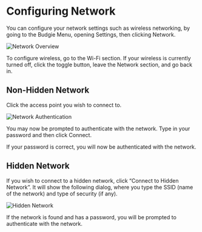# Configuring Network

You can configure your network settings such as wireless networking, by going to the Budgie Menu, opening Settings, then clicking Network.

![Network Overview](imgs/help-center/configuration/configuring-network/network-overview.png)

To configure wireless, go to the Wi-Fi section. If your wireless is currently turned off, click the toggle button, leave the Network section, and go back in.

## Non-Hidden Network

Click the access point you wish to connect to.

![Network Authentication](imgs/help-center/configuration/configuring-network/network-authentication.png)

You may now be prompted to authenticate with the network. Type in your password and then click Connect.

If your password is correct, you will now be authenticated with the network.

## Hidden Network

If you wish to connect to a hidden network, click “Connect to Hidden Network”. It will show the following dialog, where you type the SSID (name of the network) and type of security (if any).

![Hidden Network](imgs/help-center/configuration/configuring-network/network-hidden.png)

If the network is found and has a password, you will be prompted to authenticate with the network.